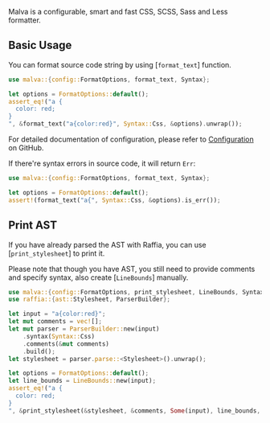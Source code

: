Malva is a configurable, smart and fast CSS, SCSS, Sass and Less formatter.

## Basic Usage

You can format source code string by using [`format_text`] function.

```rust
use malva::{config::FormatOptions, format_text, Syntax};

let options = FormatOptions::default();
assert_eq!("a {
  color: red;
}
", &format_text("a{color:red}", Syntax::Css, &options).unwrap());
```

For detailed documentation of configuration,
please refer to [Configuration](https://github.com/g-plane/malva/blob/main/docs/config.md) on GitHub.

If there're syntax errors in source code, it will return `Err`:

```rust
use malva::{config::FormatOptions, format_text, Syntax};

let options = FormatOptions::default();
assert!(format_text("a{", Syntax::Css, &options).is_err());
```

## Print AST

If you have already parsed the AST with Raffia,
you can use [`print_stylesheet`] to print it.

Please note that though you have AST,
you still need to provide comments and specify syntax,
also create [`LineBounds`] manually.

```rust
use malva::{config::FormatOptions, print_stylesheet, LineBounds, Syntax};
use raffia::{ast::Stylesheet, ParserBuilder};

let input = "a{color:red}";
let mut comments = vec![];
let mut parser = ParserBuilder::new(input)
    .syntax(Syntax::Css)
    .comments(&mut comments)
    .build();
let stylesheet = parser.parse::<Stylesheet>().unwrap();

let options = FormatOptions::default();
let line_bounds = LineBounds::new(input);
assert_eq!("a {
  color: red;
}
", &print_stylesheet(&stylesheet, &comments, Some(input), line_bounds, Syntax::Css, &options));
```
